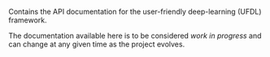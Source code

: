Contains the API documentation for the user-friendly deep-learning (UFDL) framework.

The documentation available here is to be considered *work in progress* and can change 
at any given time as the project evolves.
